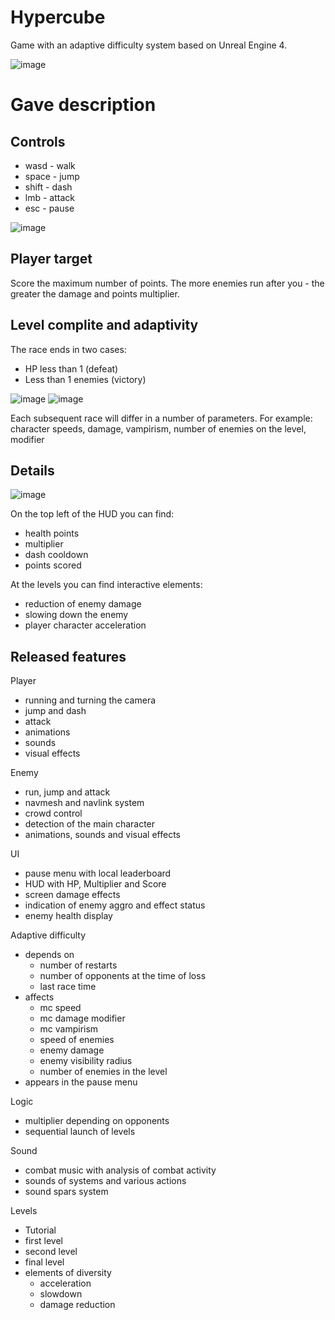 # Hypercube
Game with an adaptive difficulty system based on Unreal Engine 4.

![image](https://github.com/wrongserenity/shabash-studios-project/assets/43683367/1c047c66-b500-4023-96a2-658ce8ed838e)


# Gave description
## Controls
- wasd - walk
- space - jump
- shift - dash
- lmb - attack
- esc - pause

![image](https://github.com/wrongserenity/shabash-studios-project/assets/43683367/d56bf54c-d883-4d80-a5ed-7c217f3f4645)


## Player target
Score the maximum number of points.
The more enemies run after you - the greater the damage and points multiplier.

## Level complite and adaptivity
The race ends in two cases:
- HP less than 1 (defeat)
- Less than 1 enemies (victory)

![image](https://github.com/wrongserenity/shabash-studios-project/assets/43683367/e4695831-dd9e-4595-9941-6f961fc46dc6)
![image](https://github.com/wrongserenity/shabash-studios-project/assets/43683367/62316864-f866-434d-a5f6-5b6a35b84f41)

Each subsequent race will differ in a number of parameters. For example: character speeds, damage, vampirism, number of enemies on the level, modifier

## Details

![image](https://github.com/wrongserenity/shabash-studios-project/assets/43683367/ea54d2b5-d2ef-4a7f-a7f0-9c466359959a)

On the top left of the HUD you can find:
- health points
- multiplier
- dash cooldown
- points scored

At the levels you can find interactive elements:
- reduction of enemy damage
- slowing down the enemy
- player character acceleration

## Released features
Player
- running and turning the camera
- jump and dash
- attack
- animations
- sounds
- visual effects

Enemy
- run, jump and attack
- navmesh and navlink system
- crowd control
- detection of the main character
- animations, sounds and visual effects

UI
- pause menu with local leaderboard
- HUD with HP, Multiplier and Score
- screen damage effects
- indication of enemy aggro and effect status
- enemy health display

Adaptive difficulty
- depends on
  - number of restarts
  - number of opponents at the time of loss
  - last race time
- affects
  - mc speed 
  - mc damage modifier 
  - mc vampirism 
  - speed of enemies
  - enemy damage
  - enemy visibility radius
  - number of enemies in the level
- appears in the pause menu

Logic
- multiplier depending on opponents
- sequential launch of levels

Sound
- combat music with analysis of combat activity
- sounds of systems and various actions
- sound spars system

Levels
- Tutorial
- first level
- second level
- final level
- elements of diversity
  - acceleration
  - slowdown
  - damage reduction
 

